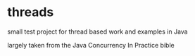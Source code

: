 threads
=======

small test project for thread based work and examples in Java

largely taken from the Java Concurrency In Practice bible
